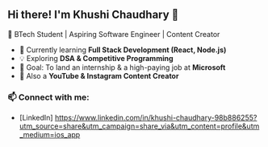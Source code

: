 ## Hi there! I'm Khushi Chaudhary 👋  
🚀 BTech Student | Aspiring Software Engineer | Content Creator  

- 🔭 Currently learning **Full Stack Development (React, Node.js)**  
- 💡 Exploring **DSA & Competitive Programming**  
- 🎯 Goal: To land an internship & a high-paying job at **Microsoft**  
- 🎥 Also a **YouTube & Instagram Content Creator**  

### 📫 Connect with me:  
- [LinkedIn]  https://www.linkedin.com/in/khushi-chaudhary-98b886255?utm_source=share&utm_campaign=share_via&utm_content=profile&utm_medium=ios_app

